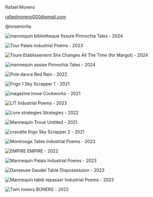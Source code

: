 Rafael Moreno

rafaelmoreno000@gmail.com 

@nosenorita

![mannequin bibliotheque fissure](images/la-fissure-41.jpg) 
Pinnochia Tales - 2024

![Tour Palais](rafael_moreno_horsdelanuit-8.jpg)
Industrial Poems - 2023

![Toure Etablissement](Etablissement-piece.jpg)
She Changes All The Time (for Margot) - 2024

![mannequin assise](la-fissure-28.jpg) 
Pinnochia Tales - 2024

![Pole dance](raf3.jpg) 
Red Rain - 2022

![Frigo 1](IMG_0120.jpg)
Sky Scrapper 1 - 2021

![magazine troue](IMG_9915.jpg)
Cockworks - 2021

![LIT](rafael_moreno_horsdelanuit-18.jpg)
Industrial Poems - 2023

![Livre strategies](Moreno-Rafael-Strategies.JPG)
Strategies - 2022

![Mannequin Troue](P2100492.jpg)
Untitled - 2021

![cravatte frigo ](cravatte)
Sky Scrapper 2 - 2021

![Montrouge Table](rafael-moreno-montrouge-29.jpg)
Industrial Poems - 2023

![EMPIRE](Moreno-Rafael-Empire_2.jpg)
EMPIRE - 2022

![Mannequin Palais](rafael_moreno_horsdelanuit-26.jpg)
Industrial Poems - 2023

![Danseuse Gaudel Table](Deposession.jpg)
Dispossession - 2023

![Mannequin table repasser](rafael-moreno-montrouge-14.jpg)
Industrial Poems - 2023

![Twin towers](P2100497.jpg)
BONERS - 2022

